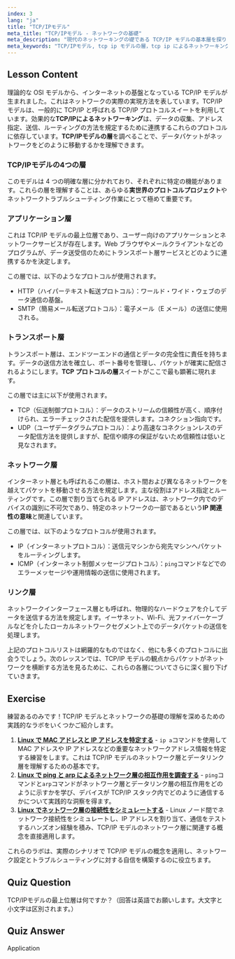 ```yaml
---
index: 3
lang: "ja"
title: "TCP/IPモデル"
meta_title: "TCP/IPモデル - ネットワークの基礎"
meta_description: "現代のネットワーキングの礎である TCP/IP モデルの基本層を探ります。効果的な TCP/IP ネットワーキングのために、アプリケーション層、トランスポート層、ネットワーク層、リンク層について学びましょう。"
meta_keywords: "TCP/IPモデル, tcp ip モデルの層，tcp ip によるネットワーキング，tcp プロトコルの層，ネットワーク層，TCP, IP, Linux ネットワーキング，実世界プロトコルプロジェクト"
---
```


## Lesson Content

理論的な OSI モデルから、インターネットの基盤となっている TCP/IP モデルが生まれました。これはネットワークの実際の実現方法を表しています。TCP/IP モデルは、一般的に TCP/IP と呼ばれる TCP/IP プロトコルスイートを利用しています。効果的な**TCP/IPによるネットワーキング**は、データの収集、アドレス指定、送信、ルーティングの方法を規定するために連携するこれらのプロトコルに依存しています。**TCP/IPモデルの層**を調べることで、データパケットがネットワークをどのように移動するかを理解できます。

### TCP/IPモデルの4つの層

このモデルは 4 つの明確な層に分かれており、それぞれに特定の機能があります。これらの層を理解することは、あらゆる**実世界のプロトコルプロジェクト**やネットワークトラブルシューティング作業にとって極めて重要です。

### アプリケーション層

これは TCP/IP モデルの最上位層であり、ユーザー向けのアプリケーションとネットワークサービスが存在します。Web ブラウザやメールクライアントなどのプログラムが、データ送受信のためにトランスポート層サービスとどのように連携するかを決定します。

この層では、以下のようなプロトコルが使用されます。

- HTTP（ハイパーテキスト転送プロトコル）：ワールド・ワイド・ウェブのデータ通信の基盤。
- SMTP（簡易メール転送プロトコル）：電子メール（E メール）の送信に使用される。

### トランスポート層

トランスポート層は、エンドツーエンドの通信とデータの完全性に責任を持ちます。データの送信方法を確立し、ポート番号を管理し、パケットが確実に配信されるようにします。**TCP プロトコルの層**スイートがここで最も顕著に現れます。

この層では主に以下が使用されます。

- TCP（伝送制御プロトコル）：データのストリームの信頼性が高く、順序付けられ、エラーチェックされた配信を提供します。コネクション指向です。
- UDP（ユーザデータグラムプロトコル）：より高速なコネクションレスのデータ配信方法を提供しますが、配信や順序の保証がないため信頼性は低いと見なされます。

### ネットワーク層

インターネット層とも呼ばれるこの層は、ホスト間および異なるネットワークを越えてパケットを移動させる方法を規定します。主な役割はアドレス指定とルーティングです。この層で割り当てられる IP アドレスは、ネットワーク内でのデバイスの識別に不可欠であり、特定のネットワークの一部であるという**IP 関連性の意味**と関連しています。

この層では、以下のようなプロトコルが使用されます。

- IP（インターネットプロトコル）：送信元マシンから宛先マシンへパケットをルーティングします。
- ICMP（インターネット制御メッセージプロトコル）：`ping`コマンドなどでのエラーメッセージや運用情報の送信に使用されます。

### リンク層

ネットワークインターフェース層とも呼ばれ、物理的なハードウェアを介してデータを送信する方法を規定します。イーサネット、Wi-Fi、光ファイバーケーブルなどを介したローカルネットワークセグメント上でのデータパケットの送信を処理します。

上記のプロトコルリストは網羅的なものではなく、他にも多くのプロトコルに出会うでしょう。次のレッスンでは、TCP/IP モデルの観点からパケットがネットワークを横断する方法を見るために、これらの各層についてさらに深く掘り下げていきます。

## Exercise

練習あるのみです！TCP/IP モデルとネットワークの基礎の理解を深めるための実践的なラボをいくつかご紹介します。

1.  **[Linux で MAC アドレスと IP アドレスを特定する](https://labex.io/ja/labs/comptia-identify-mac-and-ip-addresses-in-linux-592731)** - `ip a`コマンドを使用して MAC アドレスや IP アドレスなどの重要なネットワークアドレス情報を特定する練習をします。これは TCP/IP モデルのネットワーク層とデータリンク層を理解するための基本です。
2.  **[Linux で ping と arp によるネットワーク層の相互作用を調査する](https://labex.io/ja/labs/comptia-explore-network-layer-interaction-with-ping-and-arp-in-linux-592746)** - `ping`コマンドと`arp`コマンドがネットワーク層とデータリンク層の相互作用をどのように示すかを学び、デバイスが TCP/IP スタック内でどのように通信するかについて実践的な洞察を得ます。
3.  **[Linux でネットワーク層の接続性をシミュレートする](https://labex.io/ja/labs/comptia-simulate-network-layer-connectivity-in-linux-592752)** - Linux ノード間でネットワーク接続性をシミュレートし、IP アドレスを割り当て、通信をテストするハンズオン経験を積み、TCP/IP モデルのネットワーク層に関連する概念を直接適用します。

これらのラボは、実際のシナリオで TCP/IP モデルの概念を適用し、ネットワーク設定とトラブルシューティングに対する自信を構築するのに役立ちます。

## Quiz Question

TCP/IPモデルの最上位層は何ですか？（回答は英語でお願いします。大文字と小文字は区別されます。）

## Quiz Answer

Application
